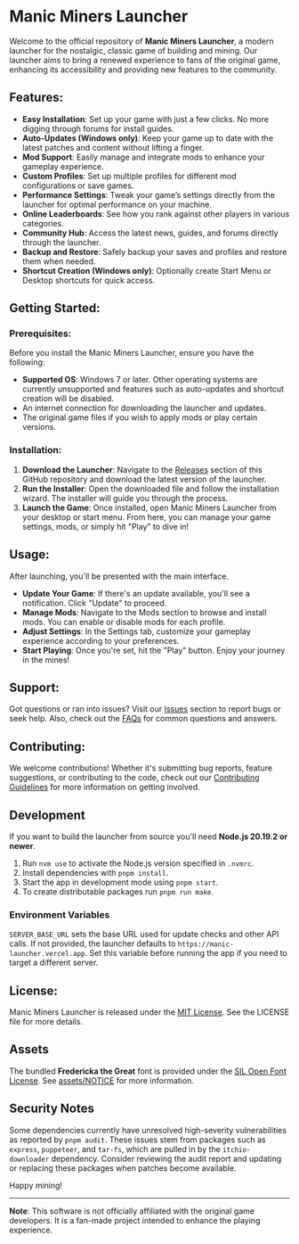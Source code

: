 # Manic Miners Launcher

Welcome to the official repository of **Manic Miners Launcher**, a modern launcher for the nostalgic, classic game of building and mining. Our launcher aims to bring a renewed experience to fans of the original game, enhancing its accessibility and providing new features to the community.

## Features:

- **Easy Installation**: Set up your game with just a few clicks. No more digging through forums for install guides.
- **Auto-Updates (Windows only)**: Keep your game up to date with the latest patches and content without lifting a finger.
- **Mod Support**: Easily manage and integrate mods to enhance your gameplay experience.
- **Custom Profiles**: Set up multiple profiles for different mod configurations or save games.
- **Performance Settings**: Tweak your game’s settings directly from the launcher for optimal performance on your machine.
- **Online Leaderboards**: See how you rank against other players in various categories.
- **Community Hub**: Access the latest news, guides, and forums directly through the launcher.
- **Backup and Restore**: Safely backup your saves and profiles and restore them when needed.
- **Shortcut Creation (Windows only)**: Optionally create Start Menu or Desktop shortcuts for quick access.

## Getting Started:

### Prerequisites:

Before you install the Manic Miners Launcher, ensure you have the following:

- **Supported OS**: Windows 7 or later. Other operating systems are currently unsupported and features such as auto-updates and shortcut creation will be disabled.
- An internet connection for downloading the launcher and updates.
- The original game files if you wish to apply mods or play certain versions.

### Installation:

1. **Download the Launcher**: Navigate to the [Releases](https://github.com/Wal33D/manic-miners-launcher/releases) section of this GitHub repository and download the latest version of the launcher.
2. **Run the Installer**: Open the downloaded file and follow the installation wizard. The installer will guide you through the process.
3. **Launch the Game**: Once installed, open Manic Miners Launcher from your desktop or start menu. From here, you can manage your game settings, mods, or simply hit "Play" to dive in!

## Usage:

After launching, you'll be presented with the main interface.

- **Update Your Game**: If there's an update available, you'll see a notification. Click "Update" to proceed.
- **Manage Mods**: Navigate to the Mods section to browse and install mods. You can enable or disable mods for each profile.
- **Adjust Settings**: In the Settings tab, customize your gameplay experience according to your preferences.
- **Start Playing**: Once you're set, hit the "Play" button. Enjoy your journey in the mines!

## Support:

Got questions or ran into issues? Visit our [Issues](https://github.com/Wal33D/manic-miners-launcher/issues) section to report bugs or seek help. Also, check out the [FAQs](https://github.com/Wal33D/manic-miners-launcher/wiki/FAQ) for common questions and answers.

## Contributing:

We welcome contributions! Whether it's submitting bug reports, feature suggestions, or contributing to the code, check out our [Contributing Guidelines](CONTRIBUTING.md) for more information on getting involved.

## Development

If you want to build the launcher from source you'll need **Node.js 20.19.2 or newer**.

1. Run `nvm use` to activate the Node.js version specified in `.nvmrc`.
2. Install dependencies with `pnpm install`.
3. Start the app in development mode using `pnpm start`.
4. To create distributable packages run `pnpm run make`.

### Environment Variables

`SERVER_BASE_URL` sets the base URL used for update checks and other API calls.
If not provided, the launcher defaults to `https://manic-launcher.vercel.app`.
Set this variable before running the app if you need to target a different
server.

## License:

Manic Miners Launcher is released under the [MIT License](LICENSE). See the LICENSE file for more details.

## Assets

The bundled **Fredericka the Great** font is provided under the [SIL Open Font License](https://scripts.sil.org/OFL). See [assets/NOTICE](assets/NOTICE) for more information.

## Security Notes

Some dependencies currently have unresolved high-severity vulnerabilities as reported by `pnpm audit`.
These issues stem from packages such as `express`, `puppeteer`, and `tar-fs`, which are pulled in by the `itchio-downloader` dependency.
Consider reviewing the audit report and updating or replacing these packages when patches become available.

Happy mining!

---

**Note**: This software is not officially affiliated with the original game developers. It is a fan-made project intended to enhance the playing experience.
